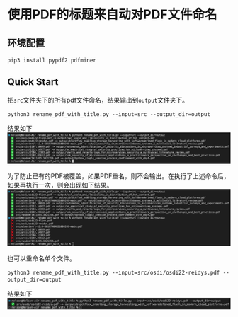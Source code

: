 # 使用PDF的标题来自动对PDF文件命名

## 环境配置
```shell
pip3 install pypdf2 pdfminer
```

## Quick Start
把`src`文件夹下的所有pdf文件命名，结果输出到`output`文件夹下。
```shell
python3 rename_pdf_with_title.py --input=src --output_dir=output
```
结果如下
![](figures/example.png)

为了防止已有的PDF被覆盖，如果PDF重名，则不会输出。在执行了上述命令后，如果再执行一次，则会出现如下结果。
![](figures/example2.png)

也可以重命名单个文件。
```shell
python3 rename_pdf_with_title.py --input=src/osdi/osdi22-reidys.pdf --output_dir=output
```
结果如下
![](figures/example3.png)
